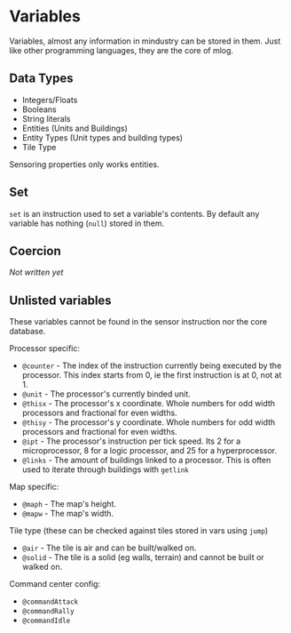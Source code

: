 # Variables

Variables, almost any information in mindustry can be stored in them.
Just like other programming languages, they are the core of mlog.


## Data Types

- Integers/Floats
- Booleans
- String literals
- Entities (Units and Buildings)
- Entity Types (Unit types and building types)
- Tile Type

Sensoring properties only works entities.

## Set

`set` is an instruction used to set a variable's contents. By default any variable has nothing (`null`) stored in them.

## Coercion

*Not written yet*

## Unlisted variables

These variables cannot be found in the sensor instruction nor the core database.

Processor specific:
- `@counter` - The index of the instruction currently being executed by the processor. This index starts from 0, ie the first instruction is at 0, not at 1.
- `@unit` - The processor's currently binded unit.
- `@thisx` - The processor's x coordinate. Whole numbers for odd width processors and fractional for even widths.
- `@thisy` - The processor's y coordinate. Whole numbers for odd width processors and fractional for even widths.
- `@ipt` - The processor's instruction per tick speed. Its 2 for a microprocessor, 8 for a logic processor, and 25 for a hyperprocessor.
- `@links` - The amount of buildings linked to a processor. This is often used to iterate through buildings with `getlink`

Map specific:
- `@maph` - The map's height.
- `@mapw` - The map's width.

Tile type (these can be checked against tiles stored in vars using `jump`)
- `@air` - The tile is air and can be built/walked on.
- `@solid` - The tile is a solid (eg walls, terrain) and cannot be built or walked on.

Command center config:
- `@commandAttack`
- `@commandRally`
- `@commandIdle`
